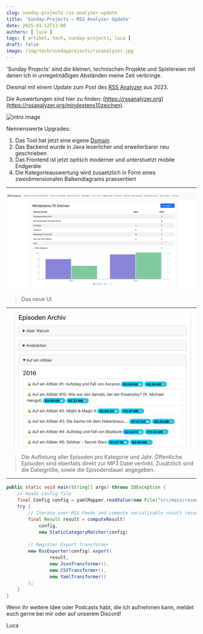 ```yaml
---
slug: sunday-projects-rss-analyzer-update
title: 'Sunday-Projects – RSS Analyzer Update'
date: 2025-01-12T11:00
authors: [ luca ]
tags: [ artikel, tech, sunday-projects, luca ]
draft: false
image: /img/tech/sundayprojects/rssanalyzer.jpg
---
```


'Sunday Projects' sind die kleinen, technischen Projekte und Spielereien mit denen ich in unregelmäßigen Abständen meine
Zeit verbringe.

Diesmal mit einem Update zum Post des [RSS Analyzer](/sunday-projects-rss-analyzer) aus 2023.

Die Auswertungen sind hier zu finden: [https://rssanalyzer.org](https://rssanalyzer.org/mindestens10zeichen).

![intro image](/img/tech/sundayprojects/rssanalyzer.jpg)

<!--truncate-->

Nennenswerte Upgrades:

1. Das Tool hat jetzt eine eigene [Domain](https://rssanalyzer.org)
2. Das Backend wurde in Java leserlicher und erweiterbarer neu geschrieben
3. Das Frontend ist jetzt optisch moderner und unterstuetzt mobile Endgeräte
4. Die Kategorieauswertung wird zusaetzlich in Form eines zweidimensionalen Balkendiagrams praesentiert

---
![img.png](img.png)
> Das neue UI
---
![img_2.png](img_2.png)
> Die Auflistung aller Episoden pro Kategorie und Jahr. Öffentliche Episoden sind ebenfalls direkt zur MP3 Datei
> verlinkt. Zusätzlich sind die Dateigröße, sowie die Episodendauer angegeben.
---

```java title="Main.java"
public static void main(String[] args) throws IOException {
    // Reads config file
    final Config config = yamlMapper.readValue(new File("src/main/resources/config.yaml"), Config.  
    try {
        // Iterate over RSS Feeds and compute serializable result record
        final Result result = computeResult(
            config, 
            new StaticCategoryMatcher(config)
    
        // Register Export Transformer
        new RssExporter(config).export(
                result,
                new JsonTransformer(),
                new CSVTransformer(),
                new YamlTransformer()
        );
    }
}
```

Wenn ihr weitere Idee oder Podcasts habt, die ich aufnehmen kann, meldet euch gerne bei mir oder auf unserem Discord!

Luca
